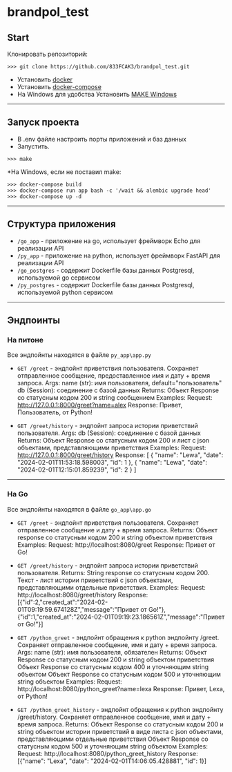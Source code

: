 # brandpol_test

## Start
Клонировать репозиторий:
````
>>> git clone https://github.com/833FCAK3/brandpol_test.git
````
- Установить [docker](https://docs.docker.com/engine/install/)
- Установить [docker-compose](https://docs.docker.com/compose/install/)
- На Windows для удобства Установить [MAKE Windows](http://gnuwin32.sourceforge.net/packages/make.htm)

---

## Запуск проекта
- В .env файле настроить порты приложений и баз данных
- Запустить. 
````
>>> make
````

*На Windows, если не поставил make:
```
>>> docker-compose build
>>> docker-compose run app bash -c '/wait && alembic upgrade head'
>>> docker-compose up -d
```

---

## Структура приложения
* `/go_app` - приложение на go, использует фреймворк Echo для реализации API
* `/py_app` - приложение на python, использует фреймворк FastAPI для реализации API
* `/go_postgres` - содержит Dockerfile базы данных Postgresql, используемой go сервисом
* `/py_postgres` - содержит Dockerfile базы данных Postgresql, используемой python сервисом

---

## Эндпоинты

### На питоне
Все эндпойнты находятся в файле `py_app\app.py`

* `GET /greet` - эндпойнт приветствия пользователя. Сохраняет отправленное сообщение, предоставленное имя и дату + время запроса.
    Args:
        name (str): имя пользователя, default="пользователь"
        db (Session): соединение с базой данных
    Returns:
        Объект Response со статусным кодом 200 и string сообщением
    Examples:
        Request:
            http://127.0.0.1:8000/greet?name=alex
        Response:
            Привет, Пользователь, от Python!
        

* `GET /greet/history` - эндпойнт запроса истории приветствий пользователя.
    Args:
        db (Session): соединение с базой данных
    Returns:
        Объект Response со статусным кодом 200 и лист с json объектами, представляющими приветствия
    Examples:
        Request:
            http://127.0.0.1:8000/greet/history
        Response:
            [
                {
                    "name": "Lewa",
                    "date": "2024-02-01T11:53:18.598003",
                    "id": 1
                },
                {
                    "name": "Lewa",
                    "date": "2024-02-01T12:15:01.859239",
                    "id": 2
                }
            ]
---

### На Go
Все эндпойнты находятся в файле `go_app\app.go`

* `GET /greet` - эндпойнт приветствия пользователя. Сохраняет отправленное сообщение и дату + время запроса.
    Returns:
        Объект response со статусным кодом 200 и string объектом приветствия
    Examples:
        Request:
            http://localhost:8080/greet
        Response:
            Привет от Go!

* `GET /greet/history` - эндпойнт запроса истории приветствий пользователя.
    Returns:
        String response со статусным кодом 200. Текст - лист истории приветствий с json объектами, представляющими отдельные приветствия.
    Examples:
        Request:
            http://localhost:8080/greet/history
        Response:
            [{"id":2,"created_at":"2024-02-01T09:19:59.674128Z","message":"Привет от Go!"},{"id":1,"created_at":"2024-02-01T09:19:23.186561Z","message":"Привет от Go!"}]

* `GET /python_greet` - эндпойнт обращения к python эндпойнту /greet. Сохраняет отправленное сообщение, имя и дату + время запроса.
    Args:
        name (str): имя пользователя, обязателен
    Returns:
        Объект Response со статусным кодом 200 и string объектом приветствия
        Объект Response со статусным кодом 400 и уточняющим string объектом
        Объект Response со статусным кодом 500 и уточняющим string объектом
    Examples:
        Request:
            http://localhost:8080/python_greet?name=lexa
        Response:
            Привет, Lexa, от Python!

* `GET /python_greet_history` - эндпойнт обращения к python эндпойнту /greet/history. Сохраняет отправленное сообщение, имя и дату + время запроса.
    Returns:
        Объект Response со статусным кодом 200 и string объектом истории приветствий в виде листа с json объектами, представляющими отдельные приветствия
        Объект Response со статусным кодом 500 и уточняющим string объектом
    Examples:
        Request:
            http://localhost:8080/python_greet_history
        Response:
            [{"name": "Lexa", "date": "2024-02-01T14:06:05.428881", "id": 1}]
